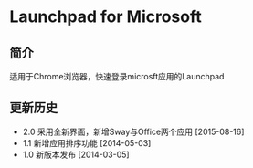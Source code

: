 # Launchpad for Microsoft

## 简介

适用于Chrome浏览器，快速登录microsft应用的Launchpad

## 更新历史

- 2.0 采用全新界面，新增Sway与Office两个应用 [2015-08-16]
- 1.1 新增应用排序功能 [2014-05-03]
- 1.0 新版本发布 [2014-03-05]
